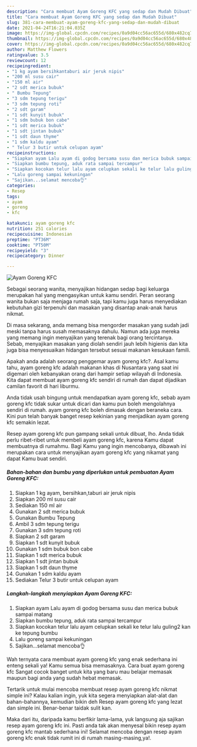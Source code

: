 ```yaml
---
description: "Cara membuat Ayam Goreng KFC yang sedap dan Mudah Dibuat"
title: "Cara membuat Ayam Goreng KFC yang sedap dan Mudah Dibuat"
slug: 381-cara-membuat-ayam-goreng-kfc-yang-sedap-dan-mudah-dibuat
date: 2021-04-24T16:21:04.035Z
image: https://img-global.cpcdn.com/recipes/0a9d04cc56ac655d/680x482cq70/ayam-goreng-kfc-foto-resep-utama.jpg
thumbnail: https://img-global.cpcdn.com/recipes/0a9d04cc56ac655d/680x482cq70/ayam-goreng-kfc-foto-resep-utama.jpg
cover: https://img-global.cpcdn.com/recipes/0a9d04cc56ac655d/680x482cq70/ayam-goreng-kfc-foto-resep-utama.jpg
author: Matthew Flowers
ratingvalue: 3.5
reviewcount: 12
recipeingredient:
- "1 kg ayam bersihkantaburi air jeruk nipis"
- "200 ml susu cair"
- "150 ml air"
- "2 sdt merica bubuk"
- " Bumbu Tepung"
- "3 sdm tepung terigu"
- "3 sdm tepung roti"
- "2 sdt garam"
- "1 sdt kunyit bubuk"
- "1 sdm bubuk bon cabe"
- "1 sdt merica bubuk"
- "1 sdt jintan bubuk"
- "1 sdt daun thyme"
- "1 sdm kaldu ayam"
- " Telur 3 butir untuk celupan ayam"
recipeinstructions:
- "Siapkan ayam Lalu ayam di godog bersama susu dan merica bubuk sampai matang"
- "Siapkan bumbu tepung, aduk rata sampai tercampur"
- "Siapkan kocokan telur lalu ayam celupkan sekali ke telur lalu guling2 kan ke tepung bumbu"
- "Lalu goreng sampai kekuningan"
- "Sajikan...selamat mencoba👌"
categories:
- Resep
tags:
- ayam
- goreng
- kfc

katakunci: ayam goreng kfc 
nutrition: 251 calories
recipecuisine: Indonesian
preptime: "PT36M"
cooktime: "PT50M"
recipeyield: "3"
recipecategory: Dinner

---
```



![Ayam Goreng KFC](https://img-global.cpcdn.com/recipes/0a9d04cc56ac655d/680x482cq70/ayam-goreng-kfc-foto-resep-utama.jpg)

Sebagai seorang wanita, menyajikan hidangan sedap bagi keluarga merupakan hal yang mengasyikan untuk kamu sendiri. Peran seorang  wanita bukan saja menjaga rumah saja, tapi kamu juga harus menyediakan kebutuhan gizi terpenuhi dan masakan yang disantap anak-anak harus nikmat.

Di masa  sekarang, anda memang bisa mengorder masakan yang sudah jadi meski tanpa harus susah memasaknya dahulu. Namun ada juga mereka yang memang ingin menyajikan yang terenak bagi orang tercintanya. Sebab, menyajikan masakan yang diolah sendiri jauh lebih higienis dan kita juga bisa menyesuaikan hidangan tersebut sesuai makanan kesukaan famili. 



Apakah anda adalah seorang penggemar ayam goreng kfc?. Asal kamu tahu, ayam goreng kfc adalah makanan khas di Nusantara yang saat ini digemari oleh kebanyakan orang dari hampir setiap wilayah di Indonesia. Kita dapat membuat ayam goreng kfc sendiri di rumah dan dapat dijadikan camilan favorit di hari liburmu.

Anda tidak usah bingung untuk mendapatkan ayam goreng kfc, sebab ayam goreng kfc tidak sukar untuk dicari dan kamu pun boleh mengolahnya sendiri di rumah. ayam goreng kfc boleh dimasak dengan beraneka cara. Kini pun telah banyak banget resep kekinian yang menjadikan ayam goreng kfc semakin lezat.

Resep ayam goreng kfc pun gampang sekali untuk dibuat, lho. Anda tidak perlu ribet-ribet untuk membeli ayam goreng kfc, karena Kamu dapat membuatnya di rumahmu. Bagi Kamu yang ingin mencobanya, dibawah ini merupakan cara untuk menyajikan ayam goreng kfc yang nikamat yang dapat Kamu buat sendiri.

<!--inarticleads1-->

##### Bahan-bahan dan bumbu yang diperlukan untuk pembuatan Ayam Goreng KFC:

1. Siapkan 1 kg ayam, bersihkan,taburi air jeruk nipis
1. Siapkan 200 ml susu cair
1. Sediakan 150 ml air
1. Gunakan 2 sdt merica bubuk
1. Gunakan  Bumbu Tepung
1. Ambil 3 sdm tepung terigu
1. Gunakan 3 sdm tepung roti
1. Siapkan 2 sdt garam
1. Siapkan 1 sdt kunyit bubuk
1. Gunakan 1 sdm bubuk bon cabe
1. Siapkan 1 sdt merica bubuk
1. Siapkan 1 sdt jintan bubuk
1. Siapkan 1 sdt daun thyme
1. Gunakan 1 sdm kaldu ayam
1. Sediakan  Telur 3 butir untuk celupan ayam




<!--inarticleads2-->

##### Langkah-langkah menyiapkan Ayam Goreng KFC:

1. Siapkan ayam Lalu ayam di godog bersama susu dan merica bubuk sampai matang
1. Siapkan bumbu tepung, aduk rata sampai tercampur
1. Siapkan kocokan telur lalu ayam celupkan sekali ke telur lalu guling2 kan ke tepung bumbu
1. Lalu goreng sampai kekuningan
1. Sajikan...selamat mencoba👌




Wah ternyata cara membuat ayam goreng kfc yang enak sederhana ini enteng sekali ya! Kamu semua bisa memasaknya. Cara buat ayam goreng kfc Sangat cocok banget untuk kita yang baru mau belajar memasak maupun bagi anda yang sudah hebat memasak.

Tertarik untuk mulai mencoba membuat resep ayam goreng kfc nikmat simple ini? Kalau kalian ingin, yuk kita segera menyiapkan alat-alat dan bahan-bahannya, kemudian bikin deh Resep ayam goreng kfc yang lezat dan simple ini. Benar-benar taidak sulit kan. 

Maka dari itu, daripada kamu berfikir lama-lama, yuk langsung aja sajikan resep ayam goreng kfc ini. Pasti anda tak akan menyesal bikin resep ayam goreng kfc mantab sederhana ini! Selamat mencoba dengan resep ayam goreng kfc enak tidak rumit ini di rumah masing-masing,ya!.

